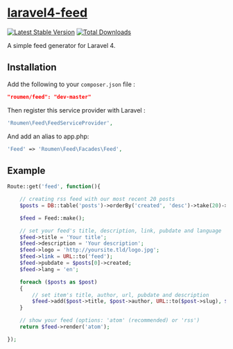 # [laravel4-feed](http://roumen.me/projects/laravel4-feed)

[![Latest Stable Version](https://poser.pugx.org/roumen/feed/version.png)](https://packagist.org/packages/roumen/feed) [![Total Downloads](https://poser.pugx.org/roumen/feed/d/total.png)](https://packagist.org/packages/roumen/feed)

A simple feed generator for Laravel 4.


## Installation

Add the following to your `composer.json` file :

```json
"roumen/feed": "dev-master"
```

Then register this service provider with Laravel :

```php
'Roumen\Feed\FeedServiceProvider',
```

And add an alias to app.php:

```php
'Feed' => 'Roumen\Feed\Facades\Feed',
```

## Example

```php
Route::get('feed', function(){

    // creating rss feed with our most recent 20 posts
    $posts = DB::table('posts')->orderBy('created', 'desc')->take(20)->get();

    $feed = Feed::make();

    // set your feed's title, description, link, pubdate and language
    $feed->title = 'Your title';
    $feed->description = 'Your description';
    $feed->logo = 'http://yoursite.tld/logo.jpg';
    $feed->link = URL::to('feed');
    $feed->pubdate = $posts[0]->created;
    $feed->lang = 'en';

    foreach ($posts as $post)
    {
        // set item's title, author, url, pubdate and description
        $feed->add($post->title, $post->author, URL::to($post->slug), $post->created, $post->description);
    }

    // show your feed (options: 'atom' (recommended) or 'rss')
    return $feed->render('atom');

});
```
